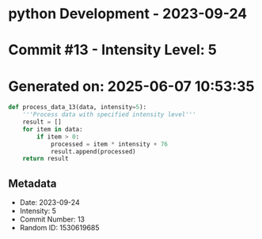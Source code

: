 ﻿# python Development - 2023-09-24
# Commit #13 - Intensity Level: 5
# Generated on: 2025-06-07 10:53:35
```python
def process_data_13(data, intensity=5):
    '''Process data with specified intensity level'''
    result = []
    for item in data:
        if item > 0:
            processed = item * intensity + 76
            result.append(processed)
    return result
```
## Metadata
- Date: 2023-09-24
- Intensity: 5
- Commit Number: 13
- Random ID: 1530619685
